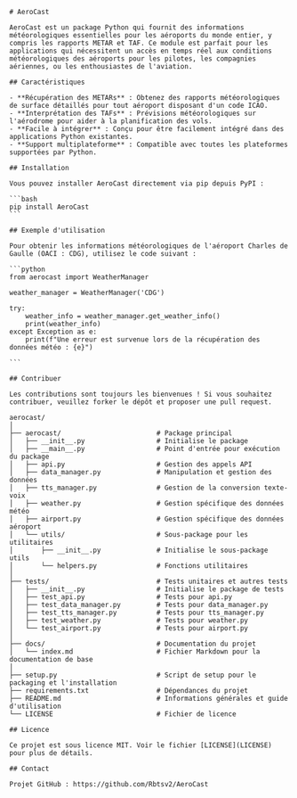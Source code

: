     # AeroCast
    
    AeroCast est un package Python qui fournit des informations météorologiques essentielles pour les aéroports du monde entier, y compris les rapports METAR et TAF. Ce module est parfait pour les applications qui nécessitent un accès en temps réel aux conditions météorologiques des aéroports pour les pilotes, les compagnies aériennes, ou les enthousiastes de l'aviation.
    
    ## Caractéristiques
    
    - **Récupération des METARs** : Obtenez des rapports météorologiques de surface détaillés pour tout aéroport disposant d'un code ICAO.
    - **Interprétation des TAFs** : Prévisions météorologiques sur l'aérodrome pour aider à la planification des vols.
    - **Facile à intégrer** : Conçu pour être facilement intégré dans des applications Python existantes.
    - **Support multiplateforme** : Compatible avec toutes les plateformes supportées par Python.
    
    ## Installation
    
    Vous pouvez installer AeroCast directement via pip depuis PyPI :
    
    ```bash
    pip install AeroCast
    ```
    
    ## Exemple d'utilisation

    Pour obtenir les informations météorologiques de l'aéroport Charles de Gaulle (OACI : CDG), utilisez le code suivant :

    ```python
    from aerocast import WeatherManager

    weather_manager = WeatherManager('CDG')

    try:
        weather_info = weather_manager.get_weather_info()
        print(weather_info)
    except Exception as e:
        print(f"Une erreur est survenue lors de la récupération des données météo : {e}")

    ```

    ## Contribuer
    
    Les contributions sont toujours les bienvenues ! Si vous souhaitez contribuer, veuillez forker le dépôt et proposer une pull request.
    
    aerocast/
    │
    ├── aerocast/                        # Package principal
    │   ├── __init__.py                  # Initialise le package
    │   ├── __main__.py                  # Point d'entrée pour exécution du package
    │   ├── api.py                       # Gestion des appels API
    │   ├── data_manager.py              # Manipulation et gestion des données
    │   ├── tts_manager.py               # Gestion de la conversion texte-voix
    │   ├── weather.py                   # Gestion spécifique des données météo
    │   ├── airport.py                   # Gestion spécifique des données aéroport
    │   └── utils/                       # Sous-package pour les utilitaires
    │       ├── __init__.py              # Initialise le sous-package utils
    │       └── helpers.py               # Fonctions utilitaires
    │
    ├── tests/                           # Tests unitaires et autres tests
    │   ├── __init__.py                  # Initialise le package de tests
    │   ├── test_api.py                  # Tests pour api.py
    │   ├── test_data_manager.py         # Tests pour data_manager.py
    │   ├── test_tts_manager.py          # Tests pour tts_manager.py
    │   ├── test_weather.py              # Tests pour weather.py
    │   └── test_airport.py              # Tests pour airport.py
    │
    ├── docs/                            # Documentation du projet
    │   └── index.md                     # Fichier Markdown pour la documentation de base
    │
    ├── setup.py                         # Script de setup pour le packaging et l'installation
    ├── requirements.txt                 # Dépendances du projet
    ├── README.md                        # Informations générales et guide d'utilisation
    └── LICENSE                          # Fichier de licence

    ## Licence
    
    Ce projet est sous licence MIT. Voir le fichier [LICENSE](LICENSE) pour plus de détails.
    
    ## Contact
    
    Projet GitHub : https://github.com/Rbtsv2/AeroCast